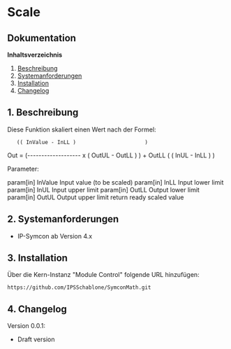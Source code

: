 # Scale

## Dokumentation

**Inhaltsverzeichnis**

1. [Beschreibung](#1-beschreibung) 
2. [Systemanforderungen](#2-systemanforderungen)
3. [Installation](#3-installation)
4. [Changelog](#4-changelog)

## 1. Beschreibung

Diese Funktion skaliert einen Wert nach der Formel:

       (( InValue - InLL )                      ) 
 Out = (------------------- x ( OutUL - OutLL ) ) + OutLL 
       ( ( InUL - InLL )                        ) 

Parameter:

param[in] InValue Input value (to be scaled)
param[in] InLL Input lower limit
param[in] InUL Input upper limit
param[in] OutLL Output lower limit
param[in] OutUL Output upper limit
return ready scaled value

## 2. Systemanforderungen
- IP-Symcon ab Version 4.x

## 3. Installation
Über die Kern-Instanz "Module Control" folgende URL hinzufügen:

`https://github.com/IPSSchablone/SymconMath.git`

## 4. Changelog
Version 0.0.1:
  - Draft version
